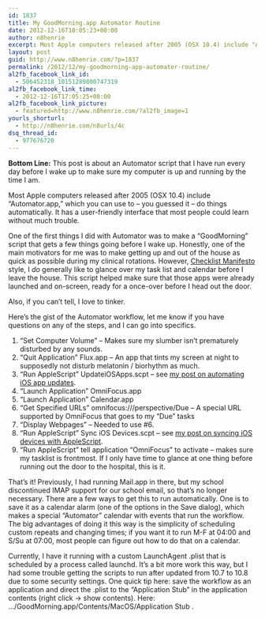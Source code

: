 ```yaml
---
id: 1837
title: My GoodMorning.app Automator Routine
date: 2012-12-16T10:05:23+00:00
author: n8henrie
excerpt: Most Apple computers released after 2005 (OSX 10.4) include "Automator.app," which you can use to – you guessed it – do things automatically. It has a user-friendly interface that most people could learn without much trouble.
layout: post
guid: http://www.n8henrie.com/?p=1837
permalink: /2012/12/my-goodmorning-app-automator-routine/
al2fb_facebook_link_id:
  - 506452318_10151289800747319
al2fb_facebook_link_time:
  - 2012-12-16T17:05:25+00:00
al2fb_facebook_link_picture:
  - featured=http://www.n8henrie.com/?al2fb_image=1
yourls_shorturl:
  - http://n8henrie.com/n8urls/4c
dsq_thread_id:
  - 977676720
---
```

**Bottom Line:** This post is about an Automator script that I have run every day before I wake up to make sure my computer is up and running by the time I am.
  
<!--more-->

Most Apple computers released after 2005 (OSX 10.4) include &#8220;Automator.app,&#8221; which you can use to – you guessed it – do things automatically. It has a user-friendly interface that most people could learn without much trouble.

One of the first things I did with Automator was to make a &#8220;GoodMorning&#8221; script that gets a few things going before I wake up. Honestly, one of the main motivators for me was to make getting up and out of the house as quick as possible during my clinical rotations. However, [Checklist Manifesto](http://www.amazon.com/gp/product/0312430000/ref=as_li_ss_tl?ie=UTF8&camp=1789&creative=390957&creativeASIN=0312430000&linkCode=as2&tag=n8henriecom-20) style, I _do_ generally like to glance over my task list and calendar before I leave the house. This script helped make sure that those apps were already launched and on-screen, ready for a once-over before I head out the door.

Also, if you can&#8217;t tell, I love to tinker.

Here&#8217;s the gist of the Automator workflow, let me know if you have questions on any of the steps, and I can go into specifics.

  1. &#8220;Set Computer Volume&#8221; – Makes sure my slumber isn&#8217;t prematurely disturbed by any sounds.
  2. &#8220;Quit Application&#8221; Flux.app – An app that tints my screen at night to supposedly not disturb melatonin / biorhythm as much.
  3. &#8220;Run AppleScript&#8221; UpdateiOSApps.scpt – see [my post on automating iOS app updates](http://www.n8henrie.com/2012/12/applescript-to-update-ios-apps-in-itunes/).
  4. &#8220;Launch Application&#8221; OmniFocus.app
  5. &#8220;Launch Application&#8221; Calendar.app
  6. &#8220;Get Specified URLs&#8221; omnifocus:///perspective/Due – A special URL supported by OmniFocus that goes to my &#8220;Due&#8221; tasks
  7. &#8220;Display Webpages&#8221; – Needed to use #6.
  8. &#8220;Run AppleScript&#8221; Sync iOS Devices.scpt – see [my post on syncing iOS devices with AppleScript](http://www.n8henrie.com/2011/12/applescript-to-sync-ios-devices-in/).
  9. &#8220;Run AppleScript&#8221; tell application &#8220;OmniFocus&#8221; to activate – makes sure my tasklist is frontmost. If I only have time to glance at one thing before running out the door to the hospital, this is it.

That&#8217;s it! Previously, I had running Mail.app in there, but my school discontinued IMAP support for our school email, so that&#8217;s no longer necessary. There are a few ways to get this to run automatically. One is to save it as a calendar alarm (one of the options in the Save dialog), which makes a special &#8220;Automator&#8221; calendar with events that run the workflow. The big advantages of doing it this way is the simplicity of scheduling custom repeats and changing times; if you want it to run M-F at 04:00 and S/Su at 07:00, most people can figure out how to do that on a calendar.

Currently, I have it running with a custom LaunchAgent .plist that is scheduled by a process called launchd. It&#8217;s a bit more work this way, but I had some trouble getting the scripts to run after updated from 10.7 to 10.8 due to some security settings. One quick tip here: save the workflow as an application and direct the .plist to the &#8220;Application Stub&#8221; in the application contents (right click -> show contents). Here: &#8230;/GoodMorning.app/Contents/MacOS/Application Stub .